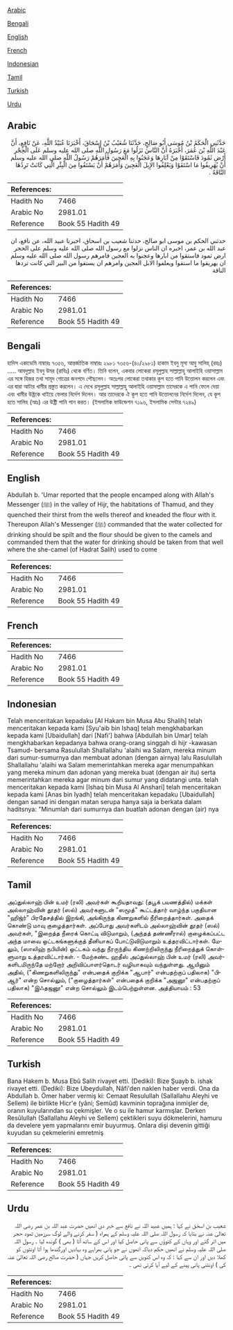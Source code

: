 [Arabic](#arabic)

[Bengali](#bengali)

[English](#english)

[French](#french)

[Indonesian](#indonesian)

[Tamil](#tamil)

[Turkish](#turkish)

[Urdu](#urdu)

## Arabic


<div dir="rtl" lang="ar" style={{fontSize:'larger',backgroundColor:'#f8f9fa',padding:20}}>
حَدَّثَنِي الْحَكَمُ بْنُ مُوسَى أَبُو صَالِحٍ، حَدَّثَنَا شُعَيْبُ بْنُ إِسْحَاقَ، أَخْبَرَنَا عُبَيْدُ اللَّهِ، عَنْ نَافِعٍ، أَنَّ عَبْدَ اللَّهِ بْنَ عُمَرَ، أَخْبَرَهُ أَنَّ النَّاسَ نَزَلُوا مَعَ رَسُولِ اللَّهِ صلى الله عليه وسلم عَلَى الْحِجْرِ أَرْضِ ثَمُودَ فَاسْتَقَوْا مِنْ آبَارِهَا وَعَجَنُوا بِهِ الْعَجِينَ فَأَمَرَهُمْ رَسُولُ اللَّهِ صلى الله عليه وسلم أَنْ يُهَرِيقُوا مَا اسْتَقَوْا وَيَعْلِفُوا الإِبِلَ الْعَجِينَ وَأَمَرَهُمْ أَنْ يَسْتَقُوا مِنَ الْبِئْرِ الَّتِي كَانَتْ تَرِدُهَا النَّاقَةُ ‏.‏
</div>
<div style={{backgroundColor:'#f8f9fa',padding:20, marginBottom: 10}}><table> <thead> <tr> <th>References:</th> <th></th> </tr> </thead> <tbody><tr><td>Hadith No</td><td>7466</td></tr><tr><td>Arabic No</td><td>2981.01</td></tr><tr><td>Reference</td><td>Book 55 Hadith 49</td></tr></tbody></table></div>


<div dir="rtl" lang="ar" style={{fontSize:'larger',backgroundColor:'#f8f9fa',padding:20}}>
حدثني الحكم بن موسى ابو صالح، حدثنا شعيب بن اسحاق، اخبرنا عبيد الله، عن نافع، ان عبد الله بن عمر، اخبره ان الناس نزلوا مع رسول الله صلى الله عليه وسلم على الحجر ارض ثمود فاستقوا من ابارها وعجنوا به العجين فامرهم رسول الله صلى الله عليه وسلم ان يهريقوا ما استقوا ويعلفوا الابل العجين وامرهم ان يستقوا من البير التي كانت تردها الناقة
</div>
<div style={{backgroundColor:'#f8f9fa',padding:20, marginBottom: 10}}><table> <thead> <tr> <th>References:</th> <th></th> </tr> </thead> <tbody><tr><td>Hadith No</td><td>7466</td></tr><tr><td>Arabic No</td><td>2981.01</td></tr><tr><td>Reference</td><td>Book 55 Hadith 49</td></tr></tbody></table></div>

## Bengali


<div dir="ltr" lang="bn" style={{fontSize:'larger',backgroundColor:'#f8f9fa',padding:20}}>
হাদিস একাডেমি নাম্বারঃ ৭৩৫৬, আন্তর্জাতিক নাম্বারঃ ২৯৮১ ৭৩৫৬-(৪০/২৯৮১) হাকাম ইবনু মূসা আবু সালিহ্ (রহঃ) ..... আবদুল্লাহ ইবনু উমর (রাযিঃ) থেকে বর্ণিত। তিনি বলেন, একবার লোকেরা রসূলুল্লাহ সাল্লাল্লাহু আলাইহি ওয়াসাল্লাম এর সঙ্গে হিজর তথা সামূদ গোত্রের জনপদে পৌছলেন। অতঃপর লোকেরা তথাকার কূপ হতে পানি উত্তোলন করলেন এবং এর দ্বারা আটার খামীর প্রস্তুত করলেন। এ দেখে রসূলুল্লাহ সাল্লাল্লাহু আলাইহি ওয়াসাল্লাম তাদেরকে এ পানি ফেলে দেয়া এবং খামীর উষ্ট্রকে খাইয়ে ফেলার নির্দেশ দিলেন। আর তাদেরকে ঐ কূপ হতে পানি উত্তোলনের নির্দেশ দিলেন, যে কূপ হতে সালিহ (আঃ) এর উষ্ট্রী পানি পান করত। (ইসলামিক ফাউন্ডেশন ৭১৯৬, ইসলামিক সেন্টার ৭২৪৯)
</div>
<div style={{backgroundColor:'#f8f9fa',padding:20, marginBottom: 10}}><table> <thead> <tr> <th>References:</th> <th></th> </tr> </thead> <tbody><tr><td>Hadith No</td><td>7466</td></tr><tr><td>Arabic No</td><td>2981.01</td></tr><tr><td>Reference</td><td>Book 55 Hadith 49</td></tr></tbody></table></div>

## English


<div dir="ltr" lang="en" style={{fontSize:'larger',backgroundColor:'#f8f9fa',padding:20}}>
Abdullah b. 'Umar reported that the people encamped along with Allah's Messenger (ﷺ) in the valley of Hijr, the habitations of Thamud, and they quenched their thirst from the wells thereof and kneaded the flour with it. Thereupon Allah's Messenger (ﷺ) commanded that the water collected for drinking should be spilt and the flour should be given to the camels and commanded them that the water for drinking should be taken from that well where the she-camel (of Hadrat Salih) used to come
</div>
<div style={{backgroundColor:'#f8f9fa',padding:20, marginBottom: 10}}><table> <thead> <tr> <th>References:</th> <th></th> </tr> </thead> <tbody><tr><td>Hadith No</td><td>7466</td></tr><tr><td>Arabic No</td><td>2981.01</td></tr><tr><td>Reference</td><td>Book 55 Hadith 49</td></tr></tbody></table></div>

## French


<div dir="ltr" lang="fr" style={{fontSize:'larger',backgroundColor:'#f8f9fa',padding:20}}>

</div>
<div style={{backgroundColor:'#f8f9fa',padding:20, marginBottom: 10}}><table> <thead> <tr> <th>References:</th> <th></th> </tr> </thead> <tbody><tr><td>Hadith No</td><td>7466</td></tr><tr><td>Arabic No</td><td>2981.01</td></tr><tr><td>Reference</td><td>Book 55 Hadith 49</td></tr></tbody></table></div>

## Indonesian


<div dir="ltr" lang="id" style={{fontSize:'larger',backgroundColor:'#f8f9fa',padding:20}}>
Telah menceritakan kepadaku [Al Hakam bin Musa Abu Shalih] telah menceritakan kepada kami [Syu'aib bin Ishaq] telah mengkhabarkan kepada kami [Ubaidullah] dari [Nafi'] bahwa [Abdullah bin Umar] telah mengkhabarkan kepadanya bahwa orang-orang singgah di hijr -kawasan Tsamud- bersama Rasulullah Shallallahu 'alaihi wa Salam, mereka minum dari sumur-sumurnya dan membuat adonan (dengan airnya) lalu Rasulullah Shallallahu 'alaihi wa Salam memerintahkan mereka agar menumpahkan yang mereka minum dan adonan yang mereka buat (dengan air itu) serta memerintahkan mereka agar minum dari sumur yang didatangi unta. telah menceritakan kepada kami [Ishaq bin Musa Al Anshari] telah menceritakan kepada kami [Anas bin Iyadh] telah menceritakan kepadaku [Ubaidullah] dengan sanad ini dengan matan serupa hanya saja ia berkata dalam haditsnya: "Minumlah dari sumurnya dan buatlah adonan dengan (air) nya
</div>
<div style={{backgroundColor:'#f8f9fa',padding:20, marginBottom: 10}}><table> <thead> <tr> <th>References:</th> <th></th> </tr> </thead> <tbody><tr><td>Hadith No</td><td>7466</td></tr><tr><td>Arabic No</td><td>2981.01</td></tr><tr><td>Reference</td><td>Book 55 Hadith 49</td></tr></tbody></table></div>

## Tamil


<div dir="ltr" lang="ta" style={{fontSize:'larger',backgroundColor:'#f8f9fa',padding:20}}>
அப்துல்லாஹ் பின் உமர் (ரலி) அவர்கள் கூறியதாவது: (தபூக் பயணத்தில்) மக்கள் அல்லாஹ்வின் தூதர் (ஸல்) அவர்களுடன் "ஸமூத்" கூட்டத்தார் வாழ்ந்த பகுதியான "ஹிஜ்ர்" பிரதேசத்தில் இறங்கி, அங்கிருந்த கிணறுகளில் நீரிறைத்தார்கள். அதைக் கொண்டு மாவு குழைத்தார்கள். அப்போது அவர்களிடம் அல்லாஹ்வின் தூதர் (ஸல்) அவர்கள், "இறைத்த நீரைக் கொட்டி விடுமாறும், (அந்தத் தண்ணீரால்) குழைக்கப்பட்ட அந்த மாவை ஒட்டகங்களுக்குத் தீனியாகப் போட்டுவிடுமாறும் உத்தரவிட்டார்கள். மேலும், (ஸாலிஹ் நபியின்) ஒட்டகம் வந்து நீரருந்திய கிணற்றிலிருந்து நீரிறைத்துக் கொள்ளுமாறு உத்தரவிட்டார்கள். - மேற்கண்ட ஹதீஸ் அப்துல்லாஹ் பின் உமர் (ரலி) அவர்களிடமிருந்தே மற்றோர் அறிவிப்பாளர்தொடர் வழியாகவும் வந்துள்ளது. ஆயினும் அதில், ("கிணறுகளிலிருந்து" என்பதைக் குறிக்க "ஆபார்" என்பதற்குப் பதிலாக) "பிஆர்" என்ற சொல்லும், ("குழைத்தார்கள்" என்பதைக் குறிக்க "அஜனூ" என்பதற்குப் பதிலாக) "இஃதஜனூ" என்ற சொல்லும் இடம்பெற்றுள்ளன. அத்தியாயம் : 53
</div>
<div style={{backgroundColor:'#f8f9fa',padding:20, marginBottom: 10}}><table> <thead> <tr> <th>References:</th> <th></th> </tr> </thead> <tbody><tr><td>Hadith No</td><td>7466</td></tr><tr><td>Arabic No</td><td>2981.01</td></tr><tr><td>Reference</td><td>Book 55 Hadith 49</td></tr></tbody></table></div>

## Turkish


<div dir="ltr" lang="tr" style={{fontSize:'larger',backgroundColor:'#f8f9fa',padding:20}}>
Bana Hakem b. Musa Ebû Salih rivayet etti. (Dediki): Bize Şuayb b. ishak rivayet etti. (Dediki): Bize Ubeydullah, Nâfi'den naklen haber verdi. Ona da Abdullah b. Ömer haber vermiş ki: Cemaat Resulullah (Sallallahu Aleyhi ve Sellem) ile birlikte Hicr'e (yâni; Semûd) kavminin toprağına inmişler de, oranın kuyularından su çekmişler. Ve o su ile hamur karmışlar. Derken Resûlullah (Sallallahu Aleyhi ve Sellem) çektikleri suyu dökmelerini, hamuru da develere yem yapmalarını emir buyurmuş. Onlara dişi devenin gittiği kuyudan su çekmelerini emretmiş
</div>
<div style={{backgroundColor:'#f8f9fa',padding:20, marginBottom: 10}}><table> <thead> <tr> <th>References:</th> <th></th> </tr> </thead> <tbody><tr><td>Hadith No</td><td>7466</td></tr><tr><td>Arabic No</td><td>2981.01</td></tr><tr><td>Reference</td><td>Book 55 Hadith 49</td></tr></tbody></table></div>

## Urdu


<div dir="rtl" lang="ur" style={{fontSize:'larger',backgroundColor:'#f8f9fa',padding:20}}>
شعیب بن اسحٰق نے کہا : ہمیں عبید اللہ نے نافع سے خبر دی انھیں حضرت عبد اللہ بن عمر رضی اللہ تعالیٰ عنہ نے بتایا کہ رسول اللہ صلی اللہ علیہ وسلم کے ہمراہ ( سفر کرنے والے لوگ سرزمین ثمود حجر میں اتر گئے اور وہاں کے کنوؤں سے پانی حاصل کیا اور اس کے ساتھ آٹا ( بھی ) گوندھ لیا ۔ رسول اللہ صلی اللہ علیہ وسلم نے انھیں حکم دیاکہ انھوں نے جو پانی بھراہے وہ بہادیں اورگندھا ہوا آٹا اونٹوں کو کھلا دیں اور ان سے کہا : کہ وہ اس کنویں سے پانی حاصل کریں جہاں ( حضرت صالح رضی اللہ تعالیٰ عنہ کی ) اونٹنی پانی پینے کے لیے آیا کرتی تھی ۔
</div>
<div style={{backgroundColor:'#f8f9fa',padding:20, marginBottom: 10}}><table> <thead> <tr> <th>References:</th> <th></th> </tr> </thead> <tbody><tr><td>Hadith No</td><td>7466</td></tr><tr><td>Arabic No</td><td>2981.01</td></tr><tr><td>Reference</td><td>Book 55 Hadith 49</td></tr></tbody></table></div>